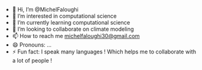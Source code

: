 - 👋 Hi, I’m @MichelFaloughi
- 👀 I’m interested in computational science
- 🌱 I’m currently learning computational science
- 💞️ I’m looking to collaborate on climate modeling
- 📫 How to reach me michelfaloughi30@gmail.com
- 😄 Pronouns: ...
- ⚡ Fun fact: I speak many languages ! Which helps me to collaborate with a lot of people !

<!---
MichelFaloughi/MichelFaloughi is a ✨ special ✨ repository because its `README.md` (this file) appears on your GitHub profile.
You can click the Preview link to take a look at your changes.
--->
